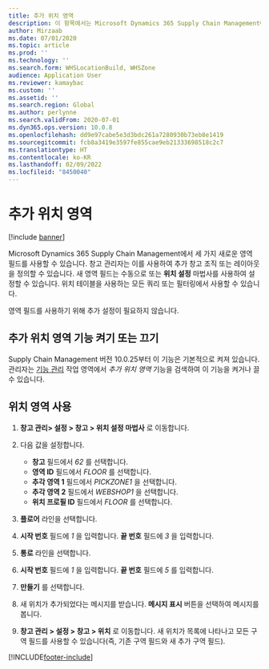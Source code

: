 ```yaml
---
title: 추가 위치 영역
description: 이 항목에서는 Microsoft Dynamics 365 Supply Chain Management에 추가된 새 위치 영역에 대한 개요를 제공합니다.
author: Mirzaab
ms.date: 07/01/2020
ms.topic: article
ms.prod: ''
ms.technology: ''
ms.search.form: WHSLocationBuild, WHSZone
audience: Application User
ms.reviewer: kamaybac
ms.custom: ''
ms.assetid: ''
ms.search.region: Global
ms.author: perlynne
ms.search.validFrom: 2020-07-01
ms.dyn365.ops.version: 10.0.8
ms.openlocfilehash: dd9e97cabe5e3d3bdc261a7280930b73eb8e1419
ms.sourcegitcommit: fcb8a3419e3597fe855cae9eb21333698518c2c7
ms.translationtype: HT
ms.contentlocale: ko-KR
ms.lasthandoff: 02/09/2022
ms.locfileid: "8450040"
---
```

# <a name="additional-location-zones"></a>추가 위치 영역

[!include [banner](../includes/banner.md)]

Microsoft Dynamics 365 Supply Chain Management에서 세 가지 새로운 영역 필드를 사용할 수 있습니다. 창고 관리자는 이를 사용하여 추가 창고 조직 또는 레이아웃을 정의할 수 있습니다. 새 영역 필드는 수동으로 또는 **위치 설정** 마법사를 사용하여 설정할 수 있습니다. 위치 테이블을 사용하는 모든 쿼리 또는 필터링에서 사용할 수 있습니다.

영역 필드를 사용하기 위해 추가 설정이 필요하지 않습니다.

## <a name="turn-the-additional-location-zone-feature-on-or-off"></a>추가 위치 영역 기능 켜기 또는 끄기

Supply Chain Management 버전 10.0.25부터 이 기능은 기본적으로 켜져 있습니다. 관리자는 [기능 관리](../../fin-ops-core/fin-ops/get-started/feature-management/feature-management-overview.md) 작업 영역에서 *추가 위치 영역* 기능을 검색하여 이 기능을 켜거나 끌 수 있습니다.

## <a name="use-location-zones"></a>위치 영역 사용

1. **창고 관리\> 설정 \> 창고 \> 위치 설정 마법사** 로 이동합니다.
2. 다음 값을 설정합니다.

    - **창고** 필드에서 _62_ 를 선택합니다.
    - **영역 ID** 필드에서 _FLOOR_ 를 선택합니다.
    - **추각 영역 1** 필드에서 _PICKZONE1_ 을 선택합니다.
    - **추각 영역 2** 필드에서 _WEBSHOP1_ 을 선택합니다.
    - **위치 프로필 ID** 필드에서 _FLOOR_ 를 선택합니다.

3. **플로어** 라인을 선택합니다.
4. **시작 번호** 필드에 _1_ 을 입력합니다. **끝 번호** 필드에 _3_ 을 입력합니다.
5. **통로** 라인을 선택합니다.
6. **시작 번호** 필드에 _1_ 을 입력합니다. **끝 번호** 필드에 _5_ 를 입력합니다.
7. **만들기** 를 선택합니다.
8. 새 위치가 추가되었다는 메시지를 받습니다. **메시지 표시** 버튼을 선택하여 메시지를 봅니다.
9. **창고 관리 \> 설정 \> 창고 \> 위치** 로 이동합니다. 새 위치가 목록에 나타나고 모든 구역 필드를 사용할 수 있습니다(즉, 기존 구역 필드와 새 추가 구역 필드).


[!INCLUDE[footer-include](../../includes/footer-banner.md)]